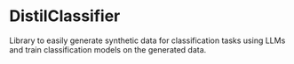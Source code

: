 # DistilClassifier
Library to easily generate synthetic data for classification tasks using LLMs and train classification models on the generated data.
